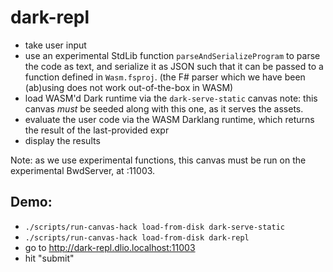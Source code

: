 # dark-repl

- take user input
- use an experimental StdLib function `parseAndSerializeProgram` to parse the code as text,
  and serialize it as JSON such that it can be passed to a function defined in `Wasm.fsproj`.
  (the F# parser which we have been (ab)using does not work out-of-the-box in WASM)
- load WASM'd Dark runtime via the `dark-serve-static` canvas
  note: this canvas _must_ be seeded along with this one, as it serves the assets.
- evaluate the user code via the WASM Darklang runtime,
  which returns the result of the last-provided expr
- display the results

Note: as we use experimental functions, this canvas must be run on the experimental BwdServer, at :11003.

## Demo:
- `./scripts/run-canvas-hack load-from-disk dark-serve-static`
- `./scripts/run-canvas-hack load-from-disk dark-repl`
- go to http://dark-repl.dlio.localhost:11003
- hit "submit"